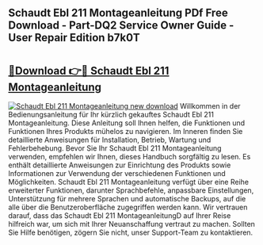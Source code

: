 ## Schaudt Ebl 211 Montageanleitung PDf Free Download - Part-DQ2 Service Owner Guide - User Repair Edition b7k0T

# <h2><a href="http://df6wnsc.blite.top/?on=Schaudt+Ebl+211+Montageanleitung">🔗Download 👉🔴 Schaudt Ebl 211 Montageanleitung</a></h2>

[![Schaudt Ebl 211 Montageanleitung new download](https://i.imgur.com/lujVjoI.png)](http://df6wnsc.blite.top/?on=Schaudt+Ebl+211+Montageanleitung)
Willkommen in der Bedienungsanleitung für Ihr kürzlich gekauftes Schaudt Ebl 211 Montageanleitung. Diese Anleitung soll Ihnen helfen, die Funktionen und Funktionen Ihres Produkts mühelos zu navigieren. Im Inneren finden Sie detaillierte Anweisungen für Installation, Betrieb, Wartung und Fehlerbehebung. Bevor Sie Ihr Schaudt Ebl 211 Montageanleitung verwenden, empfehlen wir Ihnen, dieses Handbuch sorgfältig zu lesen. Es enthält detaillierte Anweisungen zur Einrichtung des Produkts sowie Informationen zur Verwendung der verschiedenen Funktionen und Möglichkeiten. Schaudt Ebl 211 Montageanleitung verfügt über eine Reihe erweiterter Funktionen, darunter Sprachbefehle, anpassbare Einstellungen, Unterstützung für mehrere Sprachen und automatische Backups, auf die alle über die Benutzeroberfläche zugegriffen werden kann. Wir vertrauen darauf, dass das Schaudt Ebl 211 MontageanleitungD auf Ihrer Reise hilfreich war, um sich mit Ihrer Neuanschaffung vertraut zu machen. Sollten Sie Hilfe benötigen, zögern Sie nicht, unser Support-Team zu kontaktieren.
